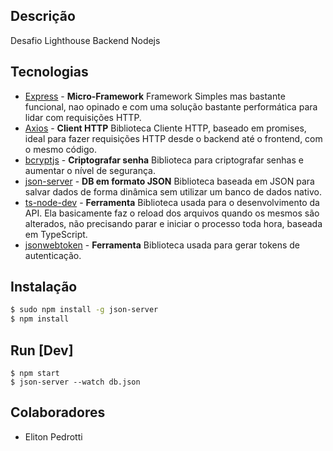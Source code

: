 
## Descrição

Desafio Lighthouse Backend Nodejs

## Tecnologias
- [Express](https://expressjs.com/pt-br/) - **Micro-Framework** Framework Simples mas bastante funcional, nao opinado e com uma solução bastante performática para lidar com requisições HTTP.
- [Axios](https://axios-http.com/docs/intro) - **Client HTTP** Biblioteca Cliente HTTP, baseado em promises, ideal para fazer requisições HTTP desde o backend até o frontend, com o mesmo código.
- [bcryptjs](https://www.npmjs.com/package/bcryptjs) - **Criptografar senha** Biblioteca para criptografar senhas e aumentar o nível de segurança. 
- [json-server](https://www.npmjs.com/package/json-server) - **DB em formato JSON** Biblioteca baseada em JSON para salvar dados de forma dinâmica sem utilizar um banco de dados nativo.
- [ts-node-dev](https://www.npmjs.com/package/ts-node-dev) - **Ferramenta** Biblioteca usada para o desenvolvimento da API. Ela basicamente faz o reload dos arquivos quando os mesmos são alterados, não precisando parar e iniciar o processo toda hora, baseada em TypeScript.
- [jsonwebtoken](https://www.npmjs.com/package/jsonwebtoken) - **Ferramenta** Biblioteca usada para gerar tokens de autenticação.

## Instalação

```bash
$ sudo npm install -g json-server
$ npm install
```

## Run [Dev]

```
$ npm start
$ json-server --watch db.json
```

## Colaboradores

- Eliton Pedrotti
